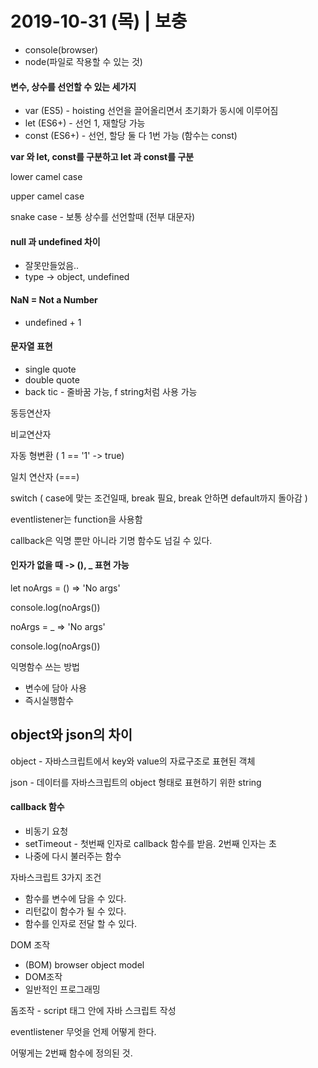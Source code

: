 # 2019-10-31 (목) | 보충

- console(browser)
- node(파일로 작용할 수 있는 것)



#### 변수, 상수를 선언할 수 있는 세가지

- var (ES5) - hoisting 선언을 끌어올리면서 초기화가 동시에 이루어짐
- let (ES6+) - 선언 1, 재할당 가능
- const (ES6+) - 선언, 할당 둘 다 1번 가능 (함수는 const)

**var 와 let, const를 구분하고 let 과 const를 구분**



lower camel case

upper camel case

snake case  - 보통 상수를 선언할때 (전부 대문자)



#### null 과 undefined 차이

- 잘못만들었음.. 
- type -> object, undefined



#### NaN = Not a Number

- undefined + 1



#### 문자열 표현

- single quote
- double quote
- back tic - 줄바꿈 가능, f string처럼 사용 가능



동등연산자

비교연산자

자동 형변환 ( 1 == '1'  -> true)

일치 연산자 (===)



switch ( case에 맞는 조건일때, break 필요, break 안하면 default까지 돌아감 )



eventlistener는 function을 사용함



callback은 익명 뿐만 아니라 기명 함수도 넘길 수 있다.





#### 인자가 없을 때 -> (), _ 표현 가능

let noArgs = () => 'No args'

console.log(noArgs())



noArgs = _ => 'No args'

console.log(noArgs())



익명함수 쓰는 방법

- 변수에 담아 사용
- 즉시실행함수



## object와 json의 차이

object - 자바스크립트에서 key와 value의 자료구조로 표현된 객체

json - 데이터를 자바스크립트의 object 형태로 표현하기 위한 string





#### callback 함수

- 비동기 요청
- setTimeout - 첫번째 인자로 callback 함수를 받음. 2번째 인자는 초
- 나중에 다시 불러주는 함수



자바스크립트 3가지 조건

- 함수를 변수에 담을 수 있다.
- 리턴값이 함수가 될 수 있다.
- 함수를 인자로 전달 할 수 있다.



DOM 조작

- (BOM) browser object model 
- DOM조작
- 일반적인 프로그래밍



돔조작 - script 태그 안에 자바 스크립트 작성



eventlistener 무엇을 언제 어떻게 한다.

어떻게는 2번째 함수에 정의된 것.